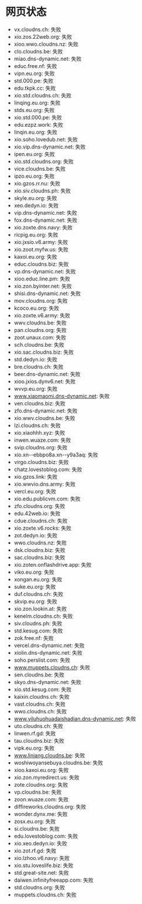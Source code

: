 # 网页状态
- vx.cloudns.ch: 失败
- xio.zos.22web.org: 失败
- xioo.wwo.cloudns.nz: 失败
- clo.cloudns.be: 失败
- miao.dns-dynamic.net: 失败
- educ.free.nf: 失败
- vipn.eu.org: 失败
- std.000.pe: 失败
- edu.tkpk.cc: 失败
- xio.std.cloudns.ch: 失败
- linqing.eu.org: 失败
- stds.eu.org: 失败
- xio.std.000.pe: 失败
- edu.ezpz.work: 失败
- linqin.eu.org: 失败
- xio.soho.lovedub.net: 失败
- xio.vip.dns-dynamic.net: 失败
- ipen.eu.org: 失败
- xio.std.cloudns.org: 失败
- vice.cloudns.be: 失败
- ipzo.eu.org: 失败
- xio.gzos.rr.nu: 失败
- xio.siv.cloudns.ph: 失败
- skyle.eu.org: 失败
- xeo.dedyn.io: 失败
- vip.dns-dynamic.net: 失败
- fox.dns-dynamic.net: 失败
- xio.zoxte.dns.navy: 失败
- ricpig.eu.org: 失败
- xio.jxsio.v6.army: 失败
- xio.zoot.myfw.us: 失败
- kaxoi.eu.org: 失败
- educ.cloudns.biz: 失败
- vp.dns-dynamic.net: 失败
- xioo.educ.line.pm: 失败
- xio.zon.byinter.net: 失败
- shisi.dns-dynamic.net: 失败
- mov.cloudns.org: 失败
- kcoco.eu.org: 失败
- xio.zoxte.v6.army: 失败
- wwv.cloudns.be: 失败
- pan.cloudns.org: 失败
- zoot.unaux.com: 失败
- sch.cloudns.be: 失败
- xio.sac.cloudns.biz: 失败
- std.dedyn.io: 失败
- bre.cloudns.ch: 失败
- beer.dns-dynamic.net: 失败
- xioo.jxios.dynv6.net: 失败
- wvvp.eu.org: 失败
- www.xiaomaomi.dns-dynamic.net: 失败
- ven.cloudns.biz: 失败
- zfo.dns-dynamic.net: 失败
- xio.wwv.cloudns.be: 失败
- lzi.cloudns.ch: 失败
- xio.xiaohhh.xyz: 失败
- inwen.wuaze.com: 失败
- svip.cloudns.org: 失败
- xio.xn--ebbpo8a.xn--y9a3aq: 失败
- virgo.cloudns.biz: 失败
- chatz.lovestoblog.com: 失败
- xio.gzos.link: 失败
- xio.wwvio.dns.army: 失败
- vercl.eu.org: 失败
- xio.edu.publicvm.com: 失败
- zfo.cloudns.org: 失败
- edu.42web.io: 失败
- cdue.cloudns.ch: 失败
- xio.zoxte.v6.rocks: 失败
- zot.dedyn.io: 失败
- wwo.cloudns.nz: 失败
- dsk.cloudns.biz: 失败
- sac.cloudns.biz: 失败
- xio.zoten.onflashdrive.app: 失败
- viko.eu.org: 失败
- xongan.eu.org: 失败
- suke.eu.org: 失败
- duf.cloudns.ch: 失败
- skvip.eu.org: 失败
- xio.zon.lookin.at: 失败
- kenelm.cloudns.ch: 失败
- siv.cloudns.ph: 失败
- std.kesug.com: 失败
- zok.free.nf: 失败
- vercel.dns-dynamic.net: 失败
- xiolin.dns-dynamic.net: 失败
- soho.perslist.com: 失败
- www.muppets.cloudns.ch: 失败
- sen.cloudns.be: 失败
- skyo.dns-dynamic.net: 失败
- xio.std.kesug.com: 失败
- kaixin.cloudns.ch: 失败
- vast.cloudns.ch: 失败
- wwo.cloudns.ch: 失败
- www.yiluhuohuadaishadian.dns-dynamic.net: 失败
- uto.cloudns.ch: 失败
- linwen.rf.gd: 失败
- tau.cloudns.biz: 失败
- vipk.eu.org: 失败
- www.liniang.cloudns.be: 失败
- woshiwoyansebuya.cloudns.be: 失败
- xioo.kaxoi.eu.org: 失败
- xio.zon.myredirect.us: 失败
- zote.cloudns.org: 失败
- vp.cloudns.be: 失败
- zoon.wuaze.com: 失败
- diffireworks.cloudns.org: 失败
- wonder.dynx.me: 失败
- zosx.eu.org: 失败
- si.cloudns.be: 失败
- edu.lovestoblog.com: 失败
- xio.xeo.dedyn.io: 失败
- xio.zot.rf.gd: 失败
- xio.lzhoo.v6.navy: 失败
- xio.stu.loveslife.biz: 失败
- std.great-site.net: 失败
- daiwen.infinityfreeapp.com: 失败
- std.cloudns.org: 失败
- muppets.cloudns.ch: 失败
